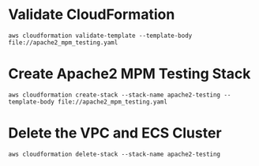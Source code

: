 # Validate CloudFormation
`aws cloudformation validate-template --template-body file://apache2_mpm_testing.yaml`

# Create Apache2 MPM Testing Stack
`aws cloudformation create-stack --stack-name apache2-testing --template-body file://apache2_mpm_testing.yaml`

# Delete the VPC and ECS Cluster
`aws cloudformation delete-stack --stack-name apache2-testing`
